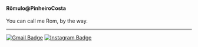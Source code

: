 #### Rômulo@PinheiroCosta
You can call me Rom, by the way.
___

[![Gmail Badge](https://img.shields.io/badge/-romulopinheirocosta@email-303030?style=social&logo=Gmail)](mailto:romulopinheirocosta@gmail.com)
[![Instagram Badge](https://img.shields.io/badge/-@rompinheiro-303030?style=social&logo=Instagram)](https://www.instagram.com/rompinheiro) 
